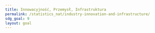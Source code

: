 ```yaml
---
title: Innowacyjność, Przemysł, Infrastruktura
permalink: /statistics_nat/industry-innovation-and-infrastructure/
sdg_goal: 9
layout: goal
---
```


